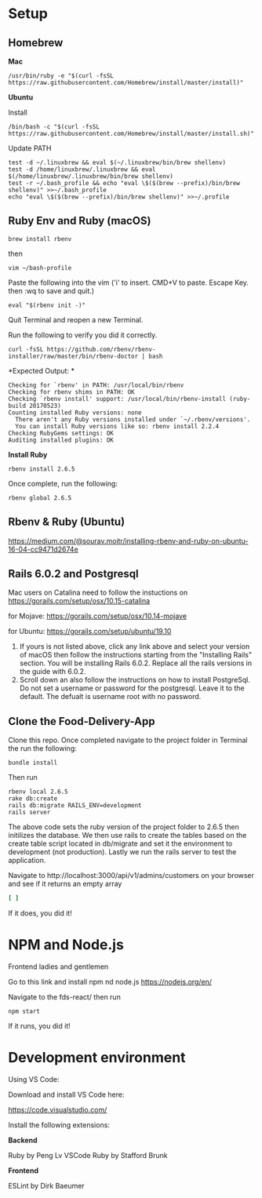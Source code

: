 # Setup

## Homebrew

**Mac**
```shell
/usr/bin/ruby -e "$(curl -fsSL https://raw.githubusercontent.com/Homebrew/install/master/install)"
```

**Ubuntu**

Install 
```shell
/bin/bash -c "$(curl -fsSL https://raw.githubusercontent.com/Homebrew/install/master/install.sh)" 
```

Update PATH
```shell
test -d ~/.linuxbrew && eval $(~/.linuxbrew/bin/brew shellenv)
test -d /home/linuxbrew/.linuxbrew && eval $(/home/linuxbrew/.linuxbrew/bin/brew shellenv)
test -r ~/.bash_profile && echo "eval \$($(brew --prefix)/bin/brew shellenv)" >>~/.bash_profile
echo "eval \$($(brew --prefix)/bin/brew shellenv)" >>~/.profile
```

## Ruby Env and Ruby (macOS)

```shell
brew install rbenv
```
then 

```shell
vim ~/bash-profile
```

Paste the following into the vim ('i' to insert. CMD+V to paste. Escape Key. then :wq to save and quit.)

```shell
eval "$(rbenv init -)"
```

Quit Terminal and reopen a new Terminal.

Run the following to verify you did it correctly.

```shell
curl -fsSL https://github.com/rbenv/rbenv-installer/raw/master/bin/rbenv-doctor | bash
```

*Expected Output:
*
```shell
Checking for `rbenv' in PATH: /usr/local/bin/rbenv
Checking for rbenv shims in PATH: OK
Checking `rbenv install' support: /usr/local/bin/rbenv-install (ruby-build 20170523)
Counting installed Ruby versions: none
  There aren't any Ruby versions installed under `~/.rbenv/versions'.
  You can install Ruby versions like so: rbenv install 2.2.4
Checking RubyGems settings: OK
Auditing installed plugins: OK
```


**Install Ruby**

```shell
rbenv install 2.6.5
```
Once complete, run the following:

```shell
rbenv global 2.6.5
```

## Rbenv & Ruby (Ubuntu)
https://medium.com/@sourav.moitr/installing-rbenv-and-ruby-on-ubuntu-16-04-cc9471d2674e

## Rails 6.0.2 and Postgresql

Mac users on Catalina need to follow the instuctions on
https://gorails.com/setup/osx/10.15-catalina

for Mojave:
https://gorails.com/setup/osx/10.14-mojave

for Ubuntu:
https://gorails.com/setup/ubuntu/19.10


1. If yours is not listed above, click any link above and select your version of macOS then follow the instructions starting from the "Installing Rails" section. You will be installing Rails 6.0.2. Replace all the rails versions in the guide with 6.0.2.
2. Scroll down an also follow the instructions on how to install PostgreSql. Do not set a username or password for the postgresql. Leave it to the default. The defualt is username root with no password.


## Clone the Food-Delivery-App

Clone this repo. Once completed navigate to the project folder in Terminal the run the following:

```shell
bundle install
```

Then run

```shell
rbenv local 2.6.5
rake db:create
rails db:migrate RAILS_ENV=development
rails server
```

The above code sets the ruby version of the project folder to 2.6.5 then initilizes the database. We then use rails to create the tables based on the create table script located in db/migrate and set it the environment to development (not production). Lastly we run the rails server to test the application.


Navigate to http://localhost:3000/api/v1/admins/customers on your browser and see if it returns an empty array 

```ruby
[ ]
```

If it does, you did it!


# NPM and Node.js

Frontend ladies and gentlemen

Go to this link and install npm nd  node.js
https://nodejs.org/en/

Navigate to the fds-react/ then run

```shell
npm start
```

If it runs, you did it!


# Development environment

Using VS Code:

Download and install VS Code here:

https://code.visualstudio.com/

Install the following extensions:

**Backend**

Ruby by Peng Lv
VSCode Ruby by Stafford Brunk

**Frontend**

ESLint by  Dirk Baeumer






